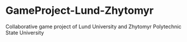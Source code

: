 # GameProject-Lund-Zhytomyr
Collaborative game project of Lund University and Zhytomyr Polytechnic State University
